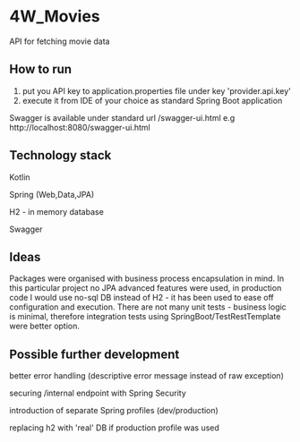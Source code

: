 # 4W_Movies
API for fetching movie data

## How to run
1. put you API key to application.properties file under key 'provider.api.key'
2. execute it from IDE of your choice as standard Spring Boot application 

Swagger is available under standard url /swagger-ui.html 
e.g http://localhost:8080/swagger-ui.html

## Technology stack
Kotlin

Spring (Web,Data,JPA)

H2 - in memory database

Swagger

## Ideas
Packages were organised with business process encapsulation in mind. In this particular project no JPA advanced features were used, in production code I would use no-sql DB instead of H2 - it has been used to ease off configuration and execution.
There are not many unit tests - business logic is minimal, therefore integration tests using SpringBoot/TestRestTemplate were better option. 


## Possible further development
better error handling (descriptive error message instead of raw exception)

securing /internal endpoint with Spring Security

introduction of separate Spring profiles (dev/production)

replacing h2 with 'real' DB if production profile was used